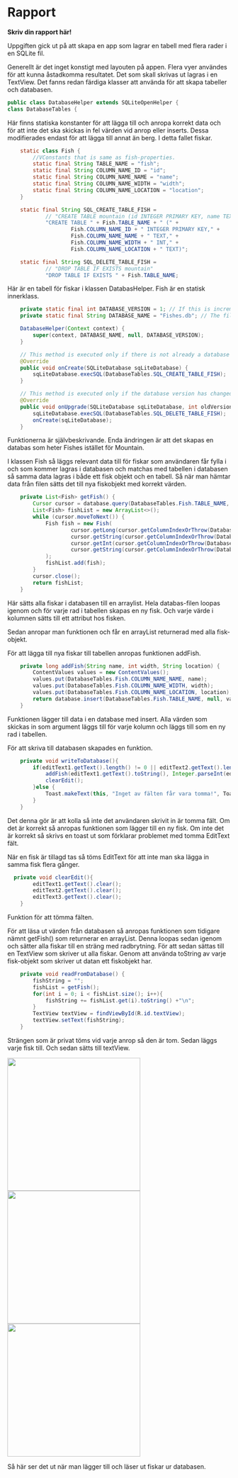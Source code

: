 
# Rapport

**Skriv din rapport här!**

Uppgiften gick ut på att skapa en app som lagrar en tabell med flera rader i en SQLite fil.

Generellt är det inget konstigt med layouten på appen. Flera vyer användes för att kunna åstadkomma resultatet. Det som skall skrivas ut lagras i en TextView. Det fanns redan färdiga klasser att använda för att skapa tabeller och databasen. 

```Java
public class DatabaseHelper extends SQLiteOpenHelper {
class DatabaseTables {
```
Här finns statiska konstanter för att lägga till och anropa korrekt data och för att inte det ska skickas in fel värden vid anrop eller inserts. Dessa modifierades endast för att lägga till annat än berg. I detta fallet fiskar.

```Java
    static class Fish {
        //VConstants that is same as fish-properties.
        static final String TABLE_NAME = "fish";
        static final String COLUMN_NAME_ID = "id";
        static final String COLUMN_NAME_NAME = "name";
        static final String COLUMN_NAME_WIDTH = "width";
        static final String COLUMN_NAME_LOCATION = "location";
    }

    static final String SQL_CREATE_TABLE_FISH =
            // "CREATE TABLE mountain (id INTEGER PRIMARY KEY, name TEXT, height INT)"
            "CREATE TABLE " + Fish.TABLE_NAME + " (" +
                    Fish.COLUMN_NAME_ID + " INTEGER PRIMARY KEY," +
                    Fish.COLUMN_NAME_NAME + " TEXT," +
                    Fish.COLUMN_NAME_WIDTH + " INT," +
                    Fish.COLUMN_NAME_LOCATION + " TEXT)";

    static final String SQL_DELETE_TABLE_FISH =
            // "DROP TABLE IF EXISTS mountain"
            "DROP TABLE IF EXISTS " + Fish.TABLE_NAME;
```
Här är en tabell för fiskar i klassen DatabasHelper. Fish är en statisk innerklass.

```Java
    private static final int DATABASE_VERSION = 1; // If this is incremented onUpgrade() will be executed
    private static final String DATABASE_NAME = "Fishes.db"; // The file name of our database

    DatabaseHelper(Context context) {
        super(context, DATABASE_NAME, null, DATABASE_VERSION);
    }

    // This method is executed only if there is not already a database in the file `Mountain.db`
    @Override
    public void onCreate(SQLiteDatabase sqLiteDatabase) {
        sqLiteDatabase.execSQL(DatabaseTables.SQL_CREATE_TABLE_FISH);
    }

    // This method is executed only if the database version has changed, e.g. from 1 to 2
    @Override
    public void onUpgrade(SQLiteDatabase sqLiteDatabase, int oldVersion, int newVersion) {
        sqLiteDatabase.execSQL(DatabaseTables.SQL_DELETE_TABLE_FISH);
        onCreate(sqLiteDatabase);
    }
```

Funktionerna är självbeskrivande. Enda ändringen är att det skapas en databas som heter Fishes istället för Mountain.

I klassen Fish så läggs relevant data till för fiskar som användaren får fylla i och som kommer lagras i databasen och matchas med tabellen i databasen så samma data lagras i både ett fisk objekt och en tabell. Så när man hämtar data från filen sätts det till nya fiskobjekt med korrekt värden.

```Java
    private List<Fish> getFish() {
        Cursor cursor = database.query(DatabaseTables.Fish.TABLE_NAME, null, null, null, null, null, null);
        List<Fish> fishList = new ArrayList<>();
        while (cursor.moveToNext()) {
            Fish fish = new Fish(
                    cursor.getLong(cursor.getColumnIndexOrThrow(DatabaseTables.Fish.COLUMN_NAME_ID)),
                    cursor.getString(cursor.getColumnIndexOrThrow(DatabaseTables.Fish.COLUMN_NAME_NAME)),
                    cursor.getInt(cursor.getColumnIndexOrThrow(DatabaseTables.Fish.COLUMN_NAME_WIDTH)),
                    cursor.getString(cursor.getColumnIndexOrThrow(DatabaseTables.Fish.COLUMN_NAME_LOCATION))
            );
            fishList.add(fish);
        }
        cursor.close();
        return fishList;
    }
```
Här sätts alla fiskar i databasen till en arraylist. Hela databas-filen loopas igenom och för varje rad i tabellen skapas en ny fisk. Och varje värde i kolumnen sätts till ett attribut hos fisken.

Sedan anropar man funktionen och får en arrayList returnerad med alla fisk-objekt.

För att lägga till nya fiskar till tabellen anropas funktionen addFish.

```Java
    private long addFish(String name, int width, String location) {
        ContentValues values = new ContentValues();
        values.put(DatabaseTables.Fish.COLUMN_NAME_NAME, name);
        values.put(DatabaseTables.Fish.COLUMN_NAME_WIDTH, width);
        values.put(DatabaseTables.Fish.COLUMN_NAME_LOCATION, location);
        return database.insert(DatabaseTables.Fish.TABLE_NAME, null, values);
    }
```
Funktionen lägger till data i en database med insert. Alla värden som skickas in som argument läggs till för varje kolumn och läggs till som en ny rad i tabellen.

För att skriva till databasen skapades en funktion.

```Java
    private void writeToDatabase(){
        if(editText1.getText().length() != 0 || editText2.getText().length() != 0 || editText3.getText().length() != 0){
            addFish(editText1.getText().toString(), Integer.parseInt(editText2.getText().toString()), editText3.getText().toString());
            clearEdit();
        }else {
            Toast.makeText(this, "Inget av fälten får vara tomma!", Toast.LENGTH_SHORT).show();
        }
    }
```
Det denna gör är att kolla så inte det användaren skrivit in är tomma fält. Om det är korrekt så anropas funktionen som lägger till en ny fisk. Om inte det är korrekt så skrivs en toast ut som förklarar problemet med tomma EditText fält.

När en fisk är tillagd tas så töms EditText för att inte man ska lägga in samma fisk flera gånger.

```Java
  private void clearEdit(){
        editText1.getText().clear();
        editText2.getText().clear();
        editText3.getText().clear();
    }
```
Funktion för att tömma fälten.

För att läsa ut värden från databasen så anropas funktionen som tidigare nämnt getFish() som returnerar en arrayList. Denna loopas sedan igenom och sätter alla fiskar till en sträng med radbrytning. För att sedan sättas till en TextView som skriver ut alla fiskar. Genom att använda toString av varje fisk-objekt som skriver ut datan ett fiskobjekt har.

```Java
    private void readFromDatabase() {
        fishString = "";
        fishList = getFish();
        for(int i = 0; i < fishList.size(); i++){
            fishString += fishList.get(i).toString() +"\n";
        }
        TextView textView = findViewById(R.id.textView);
        textView.setText(fishString);
    }
```
Strängen som är privat töms vid varje anrop så den är tom. Sedan läggs varje fisk till. Och sedan sätts till textView.

<img src="app1.png" width="300"/>
<img src="app2.png" width="300"/>
<img src="app3.png" width="300"/>

Så här ser det ut när man lägger till och läser ut fiskar ur databasen.
